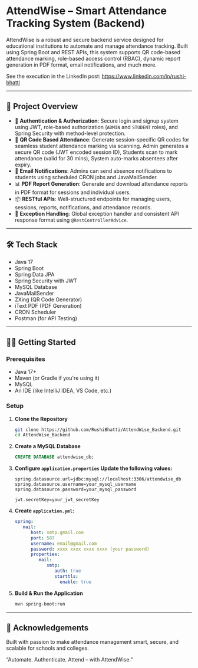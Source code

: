 # AttendWise – Smart Attendance Tracking System (Backend)

AttendWise is a robust and secure backend service designed for educational institutions to automate and manage attendance tracking. Built using Spring Boot and REST APIs, this system supports QR code-based attendance marking, role-based access control (RBAC), dynamic report generation in PDF format, email notifications, and much more.

See the execution in the LinkedIn post: https://www.linkedin.com/in/rushi-bhatti

---

## 🚀 Project Overview

- 🔐 **Authentication & Authorization**: Secure login and signup system using JWT, role-based authorization (`ADMIN` and `STUDENT` roles), and Spring Security with method-level protection.
- 📸 **QR Code Based Attendance**: Generate session-specific QR codes for seamless student attendance marking via scanning. Admin generates a secure QR code (JWT encoded session ID), Students scan to mark attendance (valid for 30 mins), System auto-marks absentees after expiry.
- 📩 **Email Notifications**: Admins can send absence notifications to students using scheduled CRON jobs and JavaMailSender.
- 📊 **PDF Report Generation**: Generate and download attendance reports in PDF format for sessions and individual users.
- 📦 **RESTful APIs**: Well-structured endpoints for managing users, sessions, reports, notifications, and attendance records.
- 🧠 **Exception Handling**: Global exception handler and consistent API response format using `@RestControllerAdvice`.

---

## 🛠️ Tech Stack

- Java 17
- Spring Boot
- Spring Data JPA
- Spring Security with JWT
- MySQL Database
- JavaMailSender
- ZXing (QR Code Generator)
- iText PDF (PDF Generation)
- CRON Scheduler
- Postman (for API Testing)

---

## 🧑‍💻 Getting Started

### Prerequisites

- Java 17+
- Maven (or Gradle if you're using it)
- MySQL
- An IDE (like IntelliJ IDEA, VS Code, etc.)



### Setup

1. **Clone the Repository**
   ```bash
   git clone https://github.com/RushiBhatti/AttendWise_Backend.git
   cd AttendWise_Backend
   ```

2. **Create a MySQL Database**
   ```sql
   CREATE DATABASE attendwise_db;
   ```

3. **Configure `application.properties` Update the following values:**
   ```properties
   spring.datasource.url=jdbc:mysql://localhost:3306/attendwise_db
   spring.datasource.username=your_mysql_username
   spring.datasource.password=your_mysql_password

   jwt.secretKey=your_jwt_secretKey
   ```

4. **Create `application.yml`:**
   ```yml 
   spring:
      mail:
         host: smtp.gmail.com
         port: 587
         username: email@gmail.com
         password: xxxx xxxx xxxx xxxx (your password)
         properties:
            mail:
               smtp:
                  auth: true
                  starttls:
                    enable: true
   ```

5. **Build & Run the Application**
   ```bash
   mvn spring-boot:run
   ```

---

## 🙌 Acknowledgements

Built with passion to make attendance management smart, secure, and scalable for schools and colleges.

“Automate. Authenticate. Attend – with AttendWise.”